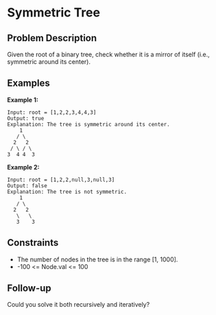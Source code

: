 # Symmetric Tree

## Problem Description

Given the root of a binary tree, check whether it is a mirror of itself (i.e., symmetric around its center).

## Examples

**Example 1:**
```
Input: root = [1,2,2,3,4,4,3]
Output: true
Explanation: The tree is symmetric around its center.
    1
   / \
  2   2
 / \ / \
3  4 4  3
```

**Example 2:**
```
Input: root = [1,2,2,null,3,null,3]
Output: false
Explanation: The tree is not symmetric.
    1
   / \
  2   2
   \   \
   3    3
```

## Constraints

- The number of nodes in the tree is in the range [1, 1000].
- -100 <= Node.val <= 100

## Follow-up

Could you solve it both recursively and iteratively?

